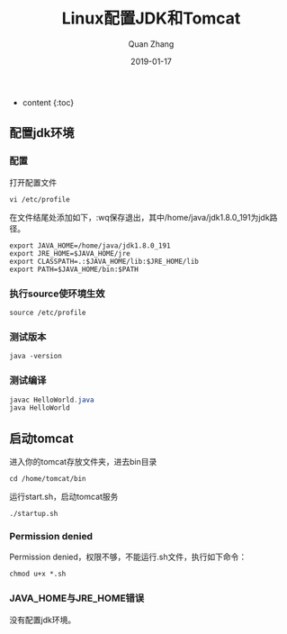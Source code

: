 ﻿---
layout: post
title: "Linux配置JDK和Tomcat"
date: 2019-01-17
categories: Java Linux
tags: Java Linux
author: Quan Zhang
---

* content
{:toc} 

## 配置jdk环境

### 配置

打开配置文件
```
vi /etc/profile
```
在文件结尾处添加如下，:wq保存退出，其中/home/java/jdk1.8.0_191为jdk路径。

```
export JAVA_HOME=/home/java/jdk1.8.0_191
export JRE_HOME=$JAVA_HOME/jre
export CLASSPATH=.:$JAVA_HOME/lib:$JRE_HOME/lib
export PATH=$JAVA_HOME/bin:$PATH
```

### 执行source使环境生效

```
source /etc/profile
```

### 测试版本

```
java -version
```

### 测试编译

```java
javac HelloWorld.java
java HelloWorld
```

## 启动tomcat

进入你的tomcat存放文件夹，进去bin目录
```
cd /home/tomcat/bin
```
运行start.sh，启动tomcat服务
```
./startup.sh
```
### Permission denied

Permission denied，权限不够，不能运行.sh文件，执行如下命令：
```
chmod u+x *.sh
```

### JAVA_HOME与JRE_HOME错误

没有配置jdk环境。

